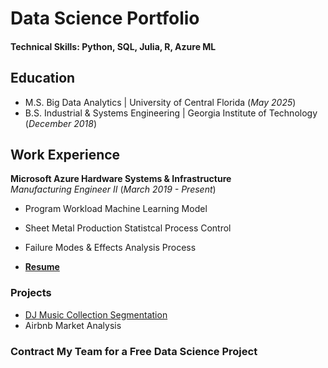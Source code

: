 
# Data Science Portfolio 

#### Technical Skills: Python, SQL, Julia, R, Azure ML

## Education
- M.S. Big Data Analytics | University of Central Florida (_May 2025_)
- B.S. Industrial & Systems Engineering | Georgia Institute of Technology (_December 2018_)

## Work Experience
**Microsoft Azure Hardware Systems & Infrastructure**  
_Manufacturing Engineer II_ (_March 2019 - Present_)
- Program Workload Machine Learning Model 
- Sheet Metal Production Statistcal Process Control  
- Failure Modes & Effects Analysis Process

- **[Resume](https://github.com/theafronautz/DS_portfolio/blob/main/Frank%20Johnson%20Resume%20-%20Fall%2024.docx)**

### Projects
- [DJ Music Collection Segmentation](https://github.com/theafronautz/Music_Library_Clustering/tree/main)
- Airbnb Market Analysis

### Contract My Team for a **Free** Data Science Project 
